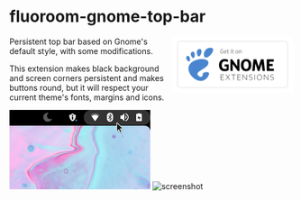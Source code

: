 # fluoroom-gnome-top-bar
[<img src="https://raw.githubusercontent.com/andyholmes/gnome-shell-extensions-badge/master/get-it-on-ego.svg?sanitize=true" height="100" align="right">](https://extensions.gnome.org/extension/4350/fluorooms-top-bar/)
Persistent top bar based on Gnome's default style, with some modifications.

This extension makes black background and screen corners persistent and makes buttons round, but it will respect your current theme's fonts, margins and icons.

![screenshot](images/example.png)
![screenshot](images/examplefull.png)
